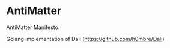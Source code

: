 # AntiMatter

AntiMatter Manifesto:

Golang implementation of Dali (https://github.com/h0mbre/Dali)

